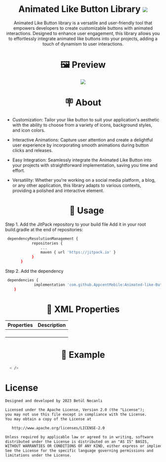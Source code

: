 #  <h1 align="center"> Animated Like Button Library [![](https://jitpack.io/v/AppcentMobile/Animated-like-Button.svg)](https://jitpack.io/#AppcentMobile/Animated-like-Button) </h1>  
<p align="center">Animated Like Button library is a versatile and user-friendly tool that empowers developers to create customizable buttons with animated interactions. Designed to enhance user engagement, this library allows you to effortlessly integrate animated like buttons into your projects, adding a touch of dynamism to user interactions. </p>


 #  <h1 align="center">🖼 Preview </h1>
 
 <p align="center">
   <img src="https://github.com/betulnecanli/Animated-Like-Button/blob/master/preview/preview.gif?raw=true"/>
 </p>

 
 
  #  <h1 align="center">🪧 About </h1>

 
- Customization: Tailor your like button to suit your application's aesthetic with the ability to choose from a variety of icons, background styles, and icon colors.
- Interactive Animations: Capture user attention and create a delightful user experience by incorporating smooth animations during button clicks and releases.
- Easy Integration: Seamlessly integrate the Animated Like Button into your projects with straightforward implementation, saving you time and effort.
- Versatility: Whether you're working on a social media platform, a blog, or any other application, this library adapts to various contexts, providing a polished and interactive element.
 
 
   #  <h1 align="center">📌 Usage </h1>
 Step 1. Add the JitPack repository to your build file
 Add it in your root build.gradle at the end of repositories:
```bash
 dependencyResolutionManagement {
    		repositories {
        		...
        		maven { url 'https://jitpack.io' }
    		}
	   }
```

Step 2. Add the dependency
```bash
 dependencies {
	         implementation 'com.github.AppcentMobile:Animated-like-Button:v1.0.0'
	}
```
 

   #  <h1 align="center">📖 XML Properties </h1>

|  Properties          |  Description               |
|----------------------|----------------------------|
|      |   |
|     |   |
|     |   |
|     |    |

 
 #  <h1 align="center">📎 Example </h1>
```bash
  < />
```


# License
```xml
Designed and developed by 2023 Betül Necanlı 

Licensed under the Apache License, Version 2.0 (the "License");
you may not use this file except in compliance with the License.
You may obtain a copy of the License at

   http://www.apache.org/licenses/LICENSE-2.0

Unless required by applicable law or agreed to in writing, software
distributed under the License is distributed on an "AS IS" BASIS,
WITHOUT WARRANTIES OR CONDITIONS OF ANY KIND, either express or implied.
See the License for the specific language governing permissions and
limitations under the License.
```
